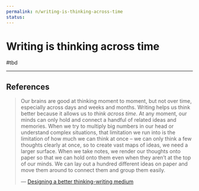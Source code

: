 ```yaml
---
permalink: n/writing-is-thinking-across-time
status: 
---
```

# Writing is thinking across time

#tbd

---

## References

> Our brains are good at thinking moment to moment, but not over time, especially across days and weeks and months. Writing helps us think better because it allows us to _think across time_. At any moment, our minds can only hold and connect a handful of related ideas and memories. When we try to multiply big numbers in our head or understand complex situations, that limitation we run into is the limitation of how much we can think at once – we can only think a few thoughts clearly at once, so to create vast maps of ideas, we need a larger surface. When we take notes, we render our thoughts onto paper so that we can hold onto them even when they aren’t at the top of our minds. We can lay out a hundred different ideas on paper and move them around to connect them and group them easily.
>
> — [Designing a better thinking-writing medium](https://thesephist.com/posts/medium/)
